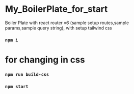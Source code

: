 # My_BoilerPlate_for_start
 Boiler Plate with react router v6 (sample setup routes,sample params,sample query string), with setup tailwind css
 
 
 ### `npm i`
 
 # for changing in css
 ### `npm run build-css` 
 
 ### `npm start`
